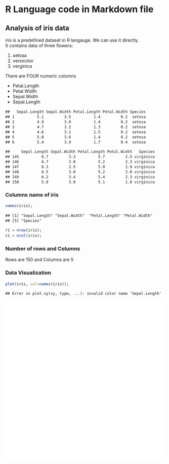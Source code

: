 # R Language code in Markdown file

## Analysis of iris data

iris is a predefined dataset in R langauge. We can use it directly.  
It contains data of three flowers:  
1. setosa  
2. versicolor  
3. verginica

There are FOUR numeric columns  
+ Petal.Length  
+ Petal.Width  
+ Sepal.Width  
+ Sepal.Length  


```
##   Sepal.Length Sepal.Width Petal.Length Petal.Width Species
## 1          5.1         3.5          1.4         0.2  setosa
## 2          4.9         3.0          1.4         0.2  setosa
## 3          4.7         3.2          1.3         0.2  setosa
## 4          4.6         3.1          1.5         0.2  setosa
## 5          5.0         3.6          1.4         0.2  setosa
## 6          5.4         3.9          1.7         0.4  setosa
```

```
##     Sepal.Length Sepal.Width Petal.Length Petal.Width   Species
## 145          6.7         3.3          5.7         2.5 virginica
## 146          6.7         3.0          5.2         2.3 virginica
## 147          6.3         2.5          5.0         1.9 virginica
## 148          6.5         3.0          5.2         2.0 virginica
## 149          6.2         3.4          5.4         2.3 virginica
## 150          5.9         3.0          5.1         1.8 virginica
```

### Columns name of iris  

```r
names(iris);
```

```
## [1] "Sepal.Length" "Sepal.Width"  "Petal.Length" "Petal.Width" 
## [5] "Species"
```

```r
r1 = nrow(iris);
c1 = ncol(iris);
```

### Number of rows and Columns  
Rows are 150 and Columns are 5

### Data Visualization  

```r
plot(iris, col=names(iris));
```

```
## Error in plot.xy(xy, type, ...): invalid color name 'Sepal.Length'
```

![plot of chunk unnamed-chunk-3](figure/unnamed-chunk-3-1.png) 


